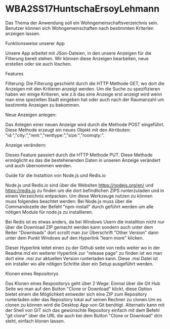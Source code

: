 # WBA2SS17HuntschaErsoyLehmann

Das Thema der Anwendung soll ein Wohngemeinschaftsverzeichnis sein. Benutzer können sich Wohngemeinschaften nach bestimmten Kriterien anzeigen lassen. 

Funktionsweise unserer App

Unsere App arbeitet mit JSon-Dateien, in den unsere Anzeigen für die Fliterung bereit stehen. Wir können diese Anzeigen bearbeiten, neue erstellen oder sie auch löschen. 

Features 

Filterung:
Die Filterung geschieht durch die HTTP Methode GET, wo dort die Anzeigen mit den Kritieren anzeigt werden. Um die Suche zu spezifizieren haben wir einige Kritieren, wie z.b das eine Anzeige erst anzeigt wird wenn man eine speziellen Stadt eingeben hat oder auch nach der Raumanzahl um bestimmte Anzeigen zu bekommen.

Neue Anzeigen anlegen:

Das Anlegen einer neuen  Anzeige wird durch die Methode POST eingeführt. Diese Methode erzeugt ein neues Objekt mit den Atrributen: "id:","city:","rent:","renttype:","size:","roomqty:".

Anzeige verändern:

Dieses Feature passiert durch die HTTP Methode PUT. Diese Methode ermöglicht es das die bestehenenden Daten in unseren Anzeige verändert und auch übernommen werden. 


Guide für die Instaltion von Node.js und Redis.io 

Node.js und Redis.io sind über die Websiten https://nodejs.org/en/ und https://redis.io zu finden um die dort befindlichen ZIPS runterzuladen und in einem Verzeichnis entpacken. Um diese Werkzeuge nutzen zu können muss folgendes beachtet werden: Bei Node.js muss über die Commandozeile der Befehl "npm-install" durch geführt werden um alle nötigen Module für node.js zu installieren. 


Bei Redis ist es etwas anders, da bei Windows Usern die installtion nicht nur über die Download ZIP gemacht werden kann sondern auch unter dem Reiter "Downloads" dort scrollt man zur Überschrift "Other Version" dann unter dem Punkt Windows auf den Hyperlink "learn more" klicken.

Dieser Hyperlink leitet einen zu der Github seite von redis weiter wo in der Readme.md ein weiterer Hyperlink zur "release page" zu finden ist wo man dort eine .msi zur aktuellen Version runterladen kann. Diese .msi Datei ist ein installer wo alle nötigen Schritte über ein Setup ausgeführt werden.


Klonen eines Repositorys

Das Klonen eines Respositorys geht über 2 Wege: Einmal über die Git Hub Seite wo man auf den Button "Clone or Download" klickt, diese Option bietet einem die Möglichkeit entweder sich eine ZIP zum Repository runterladen oder das Repository lokal auf seinen Rechner zu clonen.Um es clonen zu können wird die Desktop App von Git benötigt. Alternativ kann mit der Shell von GIT sich das gewünschte Repository einfach mit dem Befehl "git clone" über die URL die auch bei dem Button "Clone or Download" drin steht, einfach klonen lassen.  





